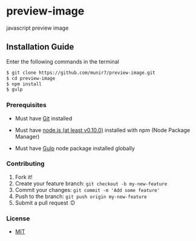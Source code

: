 # preview-image
javascript preview image


## Installation Guide

Enter the following commands in the terminal

```bash
$ git clone https://github.com/munir7/preview-image.git
$ cd preview-image
$ npm install
$ gulp
```


### Prerequisites

* Must have [Git](http://git-scm.com/) installed

* Must have [node.js (at least v0.10.0)](http://nodejs.org/) installed with npm (Node Package Manager)

* Must have [Gulp](https://github.com/gulpjs/gulp) node package installed globally


### Contributing

1. Fork it!
2. Create your feature branch: `git checkout -b my-new-feature`
3. Commit your changes: `git commit -m 'Add some feature'`
4. Push to the branch: `git push origin my-new-feature`
5. Submit a pull request :D


### License

- [MIT](LICENSE)
